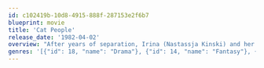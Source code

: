 ```yaml
---
id: c102419b-10d8-4915-888f-287153e2f6b7
blueprint: movie
title: 'Cat People'
release_date: '1982-04-02'
overview: "After years of separation, Irina (Nastassja Kinski) and her minister brother, Paul (Malcolm McDowell), reunite in New Orleans in this erotic tale of the supernatural. When zoologists capture a wild panther, Irina is drawn to the cat -- and the zoo curator (John Heard) is drawn to her. Soon, Irina's brother will have to reveal the family secret: that when sexually aroused, they turn into predatory jungle cats."
genres: '[{"id": 18, "name": "Drama"}, {"id": 14, "name": "Fantasy"}, {"id": 27, "name": "Horror"}, {"id": 53, "name": "Thriller"}]'
---
```

